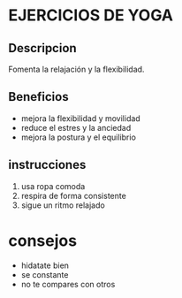 # EJERCICIOS DE YOGA

## Descripcion
Fomenta la relajación y la flexibilidad.

## Beneficios
- mejora la flexibilidad y movilidad
- reduce el estres y la anciedad
- mejora la postura y el equilibrio

## instrucciones 
1. usa ropa comoda
2. respira de forma consistente
3. sigue un ritmo relajado

# consejos

- hidatate bien
- se constante
- no te compares con otros